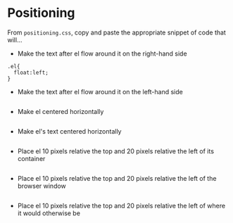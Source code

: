 # Positioning

From `positioning.css`, copy and paste the appropriate snippet of code that will...

- Make the text after el flow around it on the right-hand side

```
.el{
  float:left;
}

```

- Make the text after el flow around it on the left-hand side

```

```

- Make el centered horizontally

```

```

- Make el's text centered horizontally

```

```

- Place el 10 pixels relative the top and 20 pixels relative the left of its container

```

```

- Place el 10 pixels relative the top and 20 pixels relative the left of the browser window

```

```

- Place el 10 pixels relative the top and 20 pixels relative the left of where it would otherwise be

```

```
